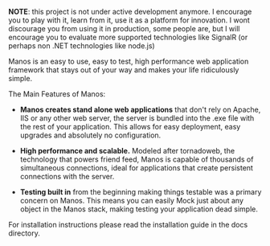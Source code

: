 **NOTE**: this project is not under active development anymore. I encourage you to play with it, learn from it, use it as a platform for innovation. I wont discourage you from using it in production, some people are, but I will encourage you to evaluate more supported technologies like SignalR (or perhaps non .NET technologies like node.js)

Manos is an easy to use, easy to test, high performance web application framework that stays out of your way and makes your life ridiculously simple.

The Main Features of Manos:

 - **Manos creates stand alone web applications** that don't rely on Apache, IIS or any other web server, the server is bundled into the .exe file with the rest of your application.  This allows for easy deployment, easy upgrades and absolutely no configuration. 

 - **High performance and scalable.**  Modeled after tornadoweb, the technology that powers friend feed, Manos is capable of thousands of simultaneous connections, ideal for applications that create persistent connections with the server.

 - **Testing built in** from the beginning making things testable was a primary concern on Manos.  This means you can easily Mock just about any object in the Manos stack, making testing your application dead simple.


For installation instructions please read the installation guide in the docs directory.
